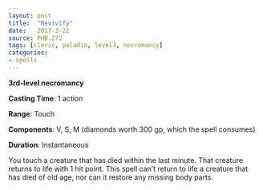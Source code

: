 ```yaml
---
layout: post
title:  "Revivify"
date:   2017-3-22
source: PHB.272
tags: [cleric, paladin, level3, necromancy]
categories:
- spells
---
```


**3rd-level necromancy**

**Casting Time**: 1 action

**Range**: Touch

**Components**: V, S, M (diamonds worth 300 gp, which the spell consumes)

**Duration**: Instantaneous

You touch a creature that has died within the last minute. That creature returns to life with 1 hit point. This spell can’t return to life a creature that has died of old age, nor can it restore any missing body parts.
